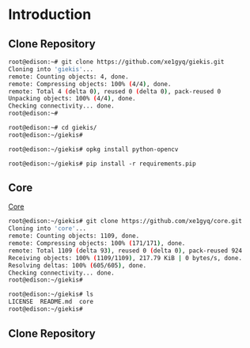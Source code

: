 # Introduction

## Clone Repository

```sh
root@edison:~# git clone https://github.com/xe1gyq/giekis.git
Cloning into 'giekis'...
remote: Counting objects: 4, done.
remote: Compressing objects: 100% (4/4), done.
remote: Total 4 (delta 0), reused 0 (delta 0), pack-reused 0
Unpacking objects: 100% (4/4), done.
Checking connectivity... done.
root@edison:~# 
```

```sh
root@edison:~# cd giekis/
root@edison:~/giekis# 
```

```sh
root@edison:~/giekis# opkg install python-opencv
```

```
root@edison:~/giekis# pip install -r requirements.pip
```

## Core

[Core](https://xe1gyq.gitbooks.io/core/content/)

```sh
root@edison:~/giekis# git clone https://github.com/xe1gyq/core.git
Cloning into 'core'...
remote: Counting objects: 1109, done.
remote: Compressing objects: 100% (171/171), done.
remote: Total 1109 (delta 93), reused 0 (delta 0), pack-reused 924
Receiving objects: 100% (1109/1109), 217.79 KiB | 0 bytes/s, done.
Resolving deltas: 100% (605/605), done.
Checking connectivity... done.
root@edison:~/giekis#
```

```sh
root@edison:~/giekis# ls
LICENSE  README.md  core
root@edison:~/giekis# 
```

## Clone Repository

```sh
```

```sh
```

```sh
```

```sh
```

```sh
```

```sh
```

